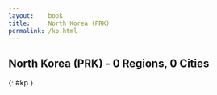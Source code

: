```yaml
---
layout:    book
title:     North Korea (PRK)
permalink: /kp.html
---
```


## North Korea (PRK) - 0 Regions, 0 Cities
{: #kp }






 
